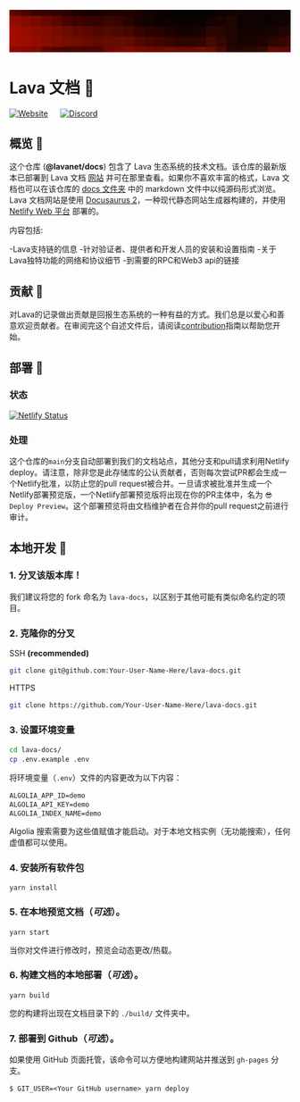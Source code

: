 ![Banner](static/img/banner/Chains.jpg)

# Lava 文档 📕

[![Website](https://img.shields.io/badge/WEBSITE-https%3A%2F%2Fdocs.lavanet.xyz-green?style=for-the-badge)](https://docs.lavanet.xyz) &emsp;  [![Discord](https://img.shields.io/discord/963778337904427018?color=green&logo=discord&logoColor=white&style=for-the-badge)](https://discord.gg/EKzbc6bx)


## 概览 🔎

这个仓库 (**@lavanet/docs**) 包含了 Lava 生态系统的技术文档。该仓库的最新版本已部署到 Lava 文档 [网站](https://docs.lavanet.xyz/) 并可在那里查看。如果你不喜欢丰富的格式，Lava 文档也可以在该仓库的 [docs 文件夹](/docs/) 中的 markdown 文件中以纯源码形式浏览。Lava 文档网站是使用 [Docusaurus 2](https://docusaurus.io/)，一种现代静态网站生成器构建的，并使用 [Netlify Web 平台](https://www.netlify.com/) 部署的。

内容包括:

-Lava支持链的信息
-针对验证者、提供者和开发人员的安装和设置指南
-关于Lava独特功能的网络和协议细节
-到需要的RPC和Web3 api的链接

## 贡献 👥

对Lava的记录做出贡献是回报生态系统的一种有益的方式。我们总是以爱心和善意欢迎贡献者。在审阅完这个自述文件后，请阅读[contribution](CONTRIBUTING.md)指南以帮助您开始。


## 部署 🚀

### 状态

[![Netlify Status](https://api.netlify.com/api/v1/badges/58c0a448-7af0-48d3-8e29-86fc4a6f4868/deploy-status)](https://app.netlify.com/sites/sage-swan-13ac7b/deploys)

### 处理
这个仓库的`main`分支自动部署到我们的文档站点，其他分支和pull请求利用Netlify deploy。请注意，除非您是此存储库的公认贡献者，否则每次尝试PR都会生成一个Netlify批准，以防止您的pull request被合并。一旦请求被批准并生成一个Netlify部署预览版，一个Netlify部署预览版将出现在你的PR主体中，名为 `😎 Deploy Preview`。这个部署预览将由文档维护者在合并你的pull request之前进行审计。
## 本地开发 🔧

### 1. 分叉该版本库！

我们建议将您的 fork 命名为 `lava-docs`，以区别于其他可能有类似命名约定的项目。

### 2. 克隆你的分叉

SSH **(recommended)**

```bash
git clone git@github.com:Your-User-Name-Here/lava-docs.git
```

HTTPS

```bash
git clone https://github.com/Your-User-Name-Here/lava-docs.git
```

### 3. 设置环境变量

```bash
cd lava-docs/
cp .env.example .env
```

将环境变量（`.env`）文件的内容更改为以下内容：

```
ALGOLIA_APP_ID=demo
ALGOLIA_API_KEY=demo
ALGOLIA_INDEX_NAME=demo
```

Algolia 搜索需要为这些值赋值才能启动。对于本地文档实例（无功能搜索），任何虚值都可以使用。

### 4. 安装所有软件包

```
yarn install
```

### 5. 在本地预览文档（*可选*）。

```
yarn start
```

当你对文件进行修改时，预览会动态更改/热载。

### 6. 构建文档的本地部署（*可选*）。

```
yarn build
```

您的构建将出现在文档目录下的 `./build/` 文件夹中。

### 7. 部署到 Github（*可选*）。

如果使用 GitHub 页面托管，该命令可以方便地构建网站并推送到 `gh-pages` 分支。

```
$ GIT_USER=<Your GitHub username> yarn deploy
```